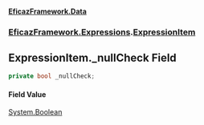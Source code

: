 #### [EficazFramework.Data](EficazFrameworkData.md 'EficazFramework Data')
### [EficazFramework.Expressions](EficazFrameworkData.md#EficazFramework.Expressions 'EficazFramework.Expressions').[ExpressionItem](EficazFramework.Expressions/ExpressionItem.md 'EficazFramework.Expressions.ExpressionItem')

## ExpressionItem._nullCheck Field

```csharp
private bool _nullCheck;
```

#### Field Value
[System.Boolean](https://docs.microsoft.com/en-us/dotnet/api/System.Boolean 'System.Boolean')